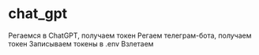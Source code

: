 # chat_gpt

Регаемся в ChatGPT, получаем токен
Регаем телеграм-бота, получаем токен
Записываем токены в .env
Взлетаем
